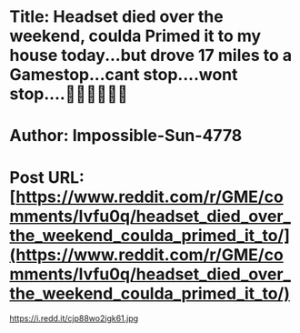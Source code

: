 # Title: Headset died over the weekend, coulda Primed it to my house today...but drove 17 miles to a Gamestop...cant stop....wont stop....💎💎👐👐🚀🚀
# Author: Impossible-Sun-4778
# Post URL: [https://www.reddit.com/r/GME/comments/lvfu0q/headset_died_over_the_weekend_coulda_primed_it_to/](https://www.reddit.com/r/GME/comments/lvfu0q/headset_died_over_the_weekend_coulda_primed_it_to/)


https://i.redd.it/cjp88wo2igk61.jpg